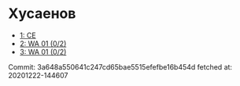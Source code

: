 # Хусаенов
- [1: CE](1.md)
- [2: WA 01 (0/2)](2.md)
- [3: WA 01 (0/2)](3.md)

Commit: 3a648a550641c247cd65bae5515efefbe16b454d
 fetched at: 20201222-144607
